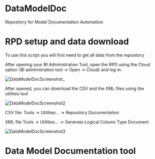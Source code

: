 # DataModelDoc
Repository for Model Documentation Automation


# RPD setup and data download
To use this script you will first need to get all data from the repository

After opening your BI Administration Tool, open the RPD using the Cloud option (BI administration tool -> Open -> Cloud) and log in:

![DataModelDocScreenshot_](https://user-images.githubusercontent.com/26796318/150189173-4453e422-9e53-49d0-88ea-612f200be1b6.png)


After opened, you can download the CSV and the XML files using the utilities tool

![DataModelDocScreenshot2](https://user-images.githubusercontent.com/26796318/150190336-f8fe4016-f0e6-4601-b2b8-e78d814e6dba.png)

CSV file:
  Tools -> Utilities... -> Repository Documentation
  
XML file
  Tools -> Utilities... -> Generate Logical Column Type Document
  
![DataModelDocScreenshot3](https://user-images.githubusercontent.com/26796318/150190462-9c0f540d-9df3-40c3-8f55-d89189ab44f4.png)


# Data Model Documentation tool


